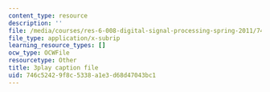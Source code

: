 ```yaml
---
content_type: resource
description: ''
file: /media/courses/res-6-008-digital-signal-processing-spring-2011/746c52429f8c5338a1e3d68d47043bc1_TuCYGjp7WKU.srt
file_type: application/x-subrip
learning_resource_types: []
ocw_type: OCWFile
resourcetype: Other
title: 3play caption file
uid: 746c5242-9f8c-5338-a1e3-d68d47043bc1
---
```

